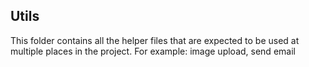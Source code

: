 ## Utils
This folder contains all the helper files that are expected to be used at multiple places in the project. For example: image upload, send email